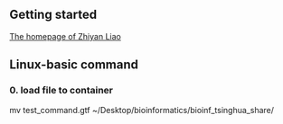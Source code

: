## Getting started
[The homepage of Zhiyan Liao](https://github.com/LeoLeo0302)

## Linux-basic command
### 0. load file to container
mv test_command.gtf ~/Desktop/bioinformatics/bioinf_tsinghua_share/

###


